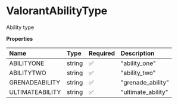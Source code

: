 # ValorantAbilityType

Ability type

**Properties**

| Name            | Type   | Required | Description        |
| :-------------- | :----- | :------- | :----------------- |
| ABILITYONE      | string | ✅       | "ability_one"      |
| ABILITYTWO      | string | ✅       | "ability_two"      |
| GRENADEABILITY  | string | ✅       | "grenade_ability"  |
| ULTIMATEABILITY | string | ✅       | "ultimate_ability" |

<!-- This file was generated by liblab | https://liblab.com/ -->
